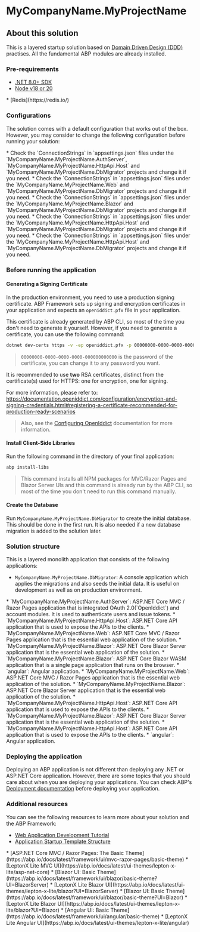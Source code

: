 # MyCompanyName.MyProjectName

## About this solution

This is a layered startup solution based on [Domain Driven Design (DDD)](https://abp.io/docs/latest/framework/architecture/domain-driven-design) practises. All the fundamental ABP modules are already installed. 

### Pre-requirements

* [.NET 8.0+ SDK](https://dotnet.microsoft.com/download/dotnet)
* [Node v18 or 20](https://nodejs.org/en)
<TEMPLATE-REMOVE IF-NOT='TIERED'>
* [Redis](https://redis.io/)
</TEMPLATE-REMOVE>

### Configurations

The solution comes with a default configuration that works out of the box. However, you may consider to change the following configuration before running your solution:

<TEMPLATE-REMOVE IF-NOT='TIERED'>
* Check the `ConnectionStrings` in `appsettings.json` files under the `MyCompanyName.MyProjectName.AuthServer`, `MyCompanyName.MyProjectName.HttpApi.Host` and `MyCompanyName.MyProjectName.DbMigrator` projects and change it if you need.
</TEMPLATE-REMOVE>
<TEMPLATE-REMOVE IF='TIERED'>
<TEMPLATE-REMOVE IF-NOT='ui:mvc'>
* Check the `ConnectionStrings` in `appsettings.json` files under the `MyCompanyName.MyProjectName.Web` and `MyCompanyName.MyProjectName.DbMigrator` projects and change it if you need.
</TEMPLATE-REMOVE>
<TEMPLATE-REMOVE IF-NOT='ui:blazor-server'>
* Check the `ConnectionStrings` in `appsettings.json` files under the `MyCompanyName.MyProjectName.Blazor` and `MyCompanyName.MyProjectName.DbMigrator` projects and change it if you need.
</TEMPLATE-REMOVE> 
<TEMPLATE-REMOVE IF-NOT='ui:blazor'>
* Check the `ConnectionStrings` in `appsettings.json` files under the `MyCompanyName.MyProjectName.HttpApi.Host` and `MyCompanyName.MyProjectName.DbMigrator` projects and change it if you need.
</TEMPLATE-REMOVE> 
<TEMPLATE-REMOVE IF-NOT='ui:angular'>
* Check the `ConnectionStrings` in `appsettings.json` files under the `MyCompanyName.MyProjectName.HttpApi.Host` and `MyCompanyName.MyProjectName.DbMigrator` projects and change it if you need.
</TEMPLATE-REMOVE>
</TEMPLATE-REMOVE>

### Before running the application

#### Generating a Signing Certificate

In the production environment, you need to use a production signing certificate. ABP Framework sets up signing and encryption certificates in your application and expects an `openiddict.pfx` file in your application.

This certificate is already generated by ABP CLI, so most of the time you don't need to generate it yourself. However, if you need to generate a certificate, you can use the following command:

```bash
dotnet dev-certs https -v -ep openiddict.pfx -p 00000000-0000-0000-0000-000000000000
```

> `00000000-0000-0000-0000-000000000000` is the password of the certificate, you can change it to any password you want.

It is recommended to use **two** RSA certificates, distinct from the certificate(s) used for HTTPS: one for encryption, one for signing.

For more information, please refer to: https://documentation.openiddict.com/configuration/encryption-and-signing-credentials.html#registering-a-certificate-recommended-for-production-ready-scenarios

> Also, see the [Configuring OpenIddict](https://abp.io/docs/latest/Deployment/Configuring-OpenIddict#production-environment) documentation for more information.

#### Install Client-Side Libraries

Run the following command in the directory of your final application:

```bash
abp install-libs
```

> This command installs all NPM packages for MVC/Razor Pages and Blazor Server UIs and this command is already run by the ABP CLI, so most of the time you don't need to run this command manually.

#### Create the Database

Run `MyCompanyName.MyProjectName.DbMigrator` to create the initial database. This should be done in the first run. It is also needed if a new database migration is added to the solution later.

### Solution structure

This is a layered monolith application that consists of the following applications:

* `MyCompanyName.MyProjectName.DbMigrator`: A console application which applies the migrations and also seeds the initial data. It is useful on development as well as on production environment.
<TEMPLATE-REMOVE IF-NOT='TIERED'>
* `MyCompanyName.MyProjectName.AuthServer`: ASP.NET Core MVC / Razor Pages application that is integrated OAuth 2.0(`OpenIddict`) and account modules. It is used to authenticate users and issue tokens.
* `MyCompanyName.MyProjectName.HttpApi.Host`: ASP.NET Core API application that is used to expose the APIs to the clients.
<TEMPLATE-REMOVE IF-NOT='ui:mvc'>
* `MyCompanyName.MyProjectName.Web`: ASP.NET Core MVC / Razor Pages application that is the essential web application of the solution.
</TEMPLATE-REMOVE>
<TEMPLATE-REMOVE IF-NOT='ui:blazor-server'>
* `MyCompanyName.MyProjectName.Blazor`: ASP.NET Core Blazor Server application that is the essential web application of the solution.
</TEMPLATE-REMOVE> 
<TEMPLATE-REMOVE IF-NOT='ui:blazor'>
* `MyCompanyName.MyProjectName.Blazor`: ASP.NET Core Blazor WASM application that is a single page application that runs on the browser.
</TEMPLATE-REMOVE> 
<TEMPLATE-REMOVE IF-NOT='ui:angular'>
* `angular`: Angular application.
</TEMPLATE-REMOVE>
</TEMPLATE-REMOVE>
<TEMPLATE-REMOVE IF='TIERED'>
<TEMPLATE-REMOVE IF-NOT='ui:mvc'>
* `MyCompanyName.MyProjectName.Web`: ASP.NET Core MVC / Razor Pages application that is the essential web application of the solution.
</TEMPLATE-REMOVE>
<TEMPLATE-REMOVE IF-NOT='ui:blazor-server'>
* `MyCompanyName.MyProjectName.Blazor`: ASP.NET Core Blazor Server application that is the essential web application of the solution.
</TEMPLATE-REMOVE> 
<TEMPLATE-REMOVE IF-NOT='ui:blazor'>
* `MyCompanyName.MyProjectName.HttpApi.Host`: ASP.NET Core API application that is used to expose the APIs to the clients.
* `MyCompanyName.MyProjectName.Blazor`: ASP.NET Core Blazor Server application that is the essential web application of the solution.
</TEMPLATE-REMOVE> 
<TEMPLATE-REMOVE IF-NOT='ui:angular'>
* `MyCompanyName.MyProjectName.HttpApi.Host`: ASP.NET Core API application that is used to expose the APIs to the clients.
* `angular`: Angular application.
</TEMPLATE-REMOVE>
</TEMPLATE-REMOVE>

### Deploying the application

Deploying an ABP application is not different than deploying any .NET or ASP.NET Core application. However, there are some topics that you should care about when you are deploying your applications. You can check ABP's [Deployment documentation](https://abp.io/docs/latest/deployment) before deploying your application.

### Additional resources

You can see the following resources to learn more about your solution and the ABP Framework:

* [Web Application Development Tutorial](https://abp.io/docs/latest/tutorials/book-store/part-01?UI=Blazor&DB=EF)
* [Application Startup Template Structure](https://abp.io/docs/latest/solution-templates/layered-web-application)
<TEMPLATE-REMOVE IF-NOT='ui:mvc'>
<TEMPLATE-REMOVE IF-NOT='BASIC'>
* [ASP.NET Core MVC / Razor Pages: The Basic Theme](https://abp.io/docs/latest/framework/ui/mvc-razor-pages/basic-theme)
</TEMPLATE-REMOVE>
<TEMPLATE-REMOVE IF-NOT='LEPTONXLITE'>
* [LeptonX Lite MVC UI](https://abp.io/docs/latest/ui-themes/lepton-x-lite/asp-net-core)
</TEMPLATE-REMOVE>
</TEMPLATE-REMOVE>
<TEMPLATE-REMOVE IF-NOT='ui:blazor-server'>
<TEMPLATE-REMOVE IF-NOT='BASIC'>
* [Blazor UI: Basic Theme](https://abp.io/docs/latest/framework/ui/blazor/basic-theme?UI=BlazorServer)
</TEMPLATE-REMOVE>
<TEMPLATE-REMOVE IF-NOT='LEPTONXLITE'>
* [LeptonX Lite Blazor UI](https://abp.io/docs/latest/ui-themes/lepton-x-lite/blazor?UI=BlazorServer)
</TEMPLATE-REMOVE>
</TEMPLATE-REMOVE>
<TEMPLATE-REMOVE IF-NOT='ui:blazor'>
<TEMPLATE-REMOVE IF-NOT='BASIC'>
* [Blazor UI: Basic Theme](https://abp.io/docs/latest/framework/ui/blazor/basic-theme?UI=Blazor)
</TEMPLATE-REMOVE>
<TEMPLATE-REMOVE IF-NOT='LEPTONXLITE'>
* [LeptonX Lite Blazor UI](https://abp.io/docs/latest/ui-themes/lepton-x-lite/blazor?UI=Blazor)
</TEMPLATE-REMOVE>
</TEMPLATE-REMOVE>
<TEMPLATE-REMOVE IF-NOT='ui:angular'>
<TEMPLATE-REMOVE IF-NOT='BASIC'>
* [Angular UI: Basic Theme](https://abp.io/docs/latest/framework/ui/angular/basic-theme)
</TEMPLATE-REMOVE>
<TEMPLATE-REMOVE IF-NOT='LEPTONXLITE'>
* [LeptonX Lite Angular UI](https://abp.io/docs/latest/ui-themes/lepton-x-lite/angular)
</TEMPLATE-REMOVE>
</TEMPLATE-REMOVE>
